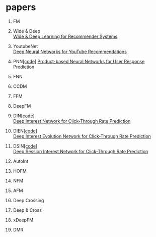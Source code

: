 # papers
1. FM

2. Wide & Deep  
[Wide & Deep Learning for Recommender Systems](https://arxiv.org/pdf/1606.07792.pdf)  

3. YoutubeNet  
[Deep Neural Networks for YouTube Recommendations](https://static.googleusercontent.com/media/research.google.com/en//pubs/archive/45530.pdf)  

4. PNN[[code]](https://github.com/Atomu2014/product-nets)
[Product-based Neural Networks for User Response Prediction](https://arxiv.org/pdf/1611.00144.pdf)  

5. FNN
6. CCDM
7. FFM
8. DeepFM
9. DIN[[code]](https://github.com/zhougr1993/DeepInterestNetwork)  
[Deep Interest Network for Click-Through Rate Prediction](https://arxiv.org/pdf/1706.06978.pdf)

10. DIEN[[code]](https://github.com/mouna99/dien)  
[Deep Interest Evolution Network for Click-Through Rate Prediction](https://arxiv.org/pdf/1809.03672.pdf)  
  
11. DSIN[[code]](https://github.com/shenweichen/DSIN)  
[Deep Session Interest Network for Click-Through Rate Prediction](https://arxiv.org/pdf/1905.06482.pdf)  

12. AutoInt
13. HOFM
14. NFM
15. AFM
16. Deep Crossing
17. Deep & Cross
18. xDeepFM
19. DMR
